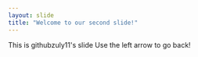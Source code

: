 ```yaml
---
layout: slide
title: "Welcome to our second slide!"
---
```

This is githubzuly11's slide
Use the left arrow to go back!
